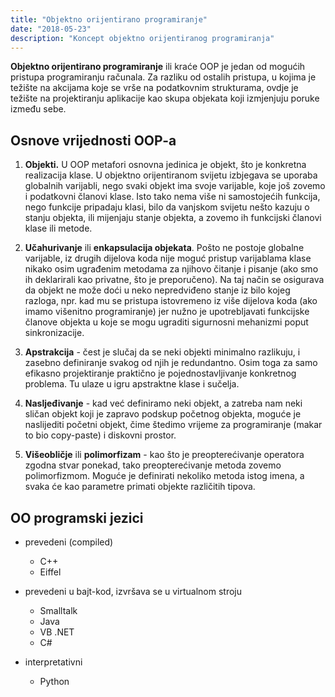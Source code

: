 ```yaml
---
title: "Objektno orijentirano programiranje"
date: "2018-05-23"
description: "Koncept objektno orijentiranog programiranja"
---
```


**Objektno orijentirano programiranje** ili kraće OOP je jedan od mogućih pristupa programiranju računala. Za razliku od ostalih pristupa, u kojima je težište na akcijama koje se vrše na podatkovnim strukturama, ovdje je težište na projektiranju aplikacije kao skupa objekata koji izmjenjuju poruke između sebe.


## Osnove vrijednosti OOP-a

1. **Objekti.** U OOP metafori osnovna jedinica je objekt, što je konkretna realizacija klase. U objektno orijentiranom svijetu izbjegava se uporaba globalnih varijabli, nego svaki objekt ima svoje varijable, koje još zovemo i podatkovni članovi klase. Isto tako nema više ni samostojećih funkcija, nego funkcije pripadaju klasi, bilo da vanjskom svijetu nešto kazuju o stanju objekta, ili mijenjaju stanje objekta, a zovemo ih funkcijski članovi klase ili metode.

2.  **Učahurivanje** ili **enkapsulacija objekata**. Pošto ne postoje globalne varijable, iz drugih dijelova koda nije moguć pristup varijablama klase nikako osim ugrađenim metodama za njihovo čitanje i pisanje (ako smo ih deklarirali kao privatne, što je preporučeno). Na taj način se osigurava da objekt ne može doći u neko nepredviđeno stanje iz bilo kojeg razloga, npr. kad mu se pristupa istovremeno iz više dijelova koda (ako imamo višenitno programiranje) jer nužno je upotrebljavati funkcijske članove objekta u koje se mogu ugraditi sigurnosni mehanizmi poput sinkronizacije.

3. **Apstrakcija** - čest je slučaj da se neki objekti minimalno razlikuju, i zasebno definiranje svakog od njih je redundantno. Osim toga za samo efikasno projektiranje praktično je pojednostavljivanje konkretnog problema. Tu ulaze u igru apstraktne klase i sučelja.

4. **Nasljeđivanje** - kad već definiramo neki objekt, a zatreba nam neki sličan objekt koji je zapravo podskup početnog objekta, moguće je naslijediti početni objekt, čime štedimo vrijeme za programiranje (makar to bio copy-paste) i diskovni prostor.

5. **Višeobličje** ili **polimorfizam** - kao što je preopterećivanje operatora zgodna stvar ponekad, tako preopterećivanje metoda zovemo polimorfizmom. Moguće je definirati nekoliko metoda istog imena, a svaka će kao parametre primati objekte različitih tipova.



## OO programski jezici

* prevedeni (compiled)
    * C++
    * Eiffel

* prevedeni u bajt-kod, izvršava se u virtualnom stroju
    * Smalltalk
    * Java
    * VB .NET
    * C#

* interpretativni
    * Python